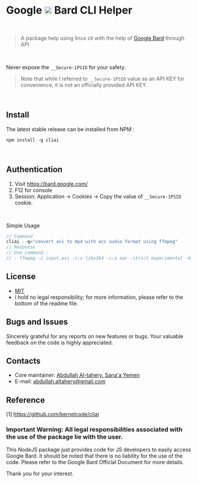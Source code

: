 # Google <a href="https://bard.google.com/"><img src="https://camo.githubusercontent.com/adb54264fe2ad5067d07d0752fc32600b4e6250073b01ce8c386575b431e3f06/68747470733a2f2f7777772e677374617469632e636f6d2f6c616d64612f696d616765732f66617669636f6e5f76315f31353031363063646466663766323934636533302e737667" height="20px"></a> Bard CLI Helper

<br>

> A package help using linux cli with the help of [Google Bard](https://bard.google.com/) through API

<br>

Never expose the `__Secure-1PSID` for your safety.

> Note that while I referred to `__Secure-1PSID` value as an API KEY for convenience, it is not an officially provided API KEY.

<br>

## Install

The latest stable release can be installed from NPM :

```
npm install -g cliai
```

<br>

## Authentication

1. Visit https://bard.google.com/
2. F12 for console
3. Session: Application → Cookies → Copy the value of `__Secure-1PSID` cookie.

<br>

Simple Usage

```javascript
// Command
cliai --q="convert avi to mp4 with acc audio format using ffmpeg"
// Response
// Use command :
// - ffmpeg -i input.avi -c:v libx264 -c:a aac -strict experimental -b:a 128k output.mp4
```

## License

- [MIT](https://opensource.org/license/mit/)
- I hold no legal responsibility; for more information, please refer to the bottom of the readme file.

## Bugs and Issues

Sincerely grateful for any reports on new features or bugs. Your valuable feedback on the code is highly appreciated.

## Contacts

- Core maintainer: [Abdullah Al-tahery, Sana'a Yemen](https://github.com/kernelcode) <br>
- E-mail: abdullah.altahery@gmail.com <br>

## Reference

[1] https://github.com/kernelcode/cliai

### Important Warning: All legal responsibilities associated with the use of the package lie with the user.

This NodeJS package just provides code for JS developers to easily access Google Bard. it should be noted that there is no liability for the use of the code. Please refer to the Google Bard Official Document for more details.

Thank you for your interest.
